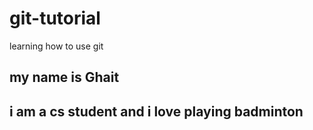 # git-tutorial
learning how to use git



## my name is Ghait
## i am a cs student and i love playing badminton
